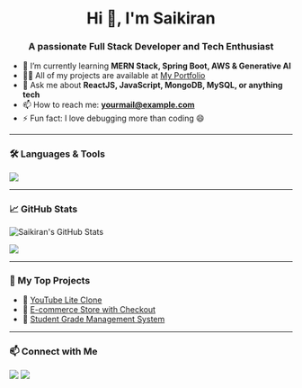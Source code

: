 <h1 align="center">Hi 👋, I'm Saikiran</h1>
<h3 align="center">A passionate Full Stack Developer and Tech Enthusiast</h3>

- 🌱 I’m currently learning **MERN Stack, Spring Boot, AWS & Generative AI**
- 👨‍💻 All of my projects are available at [My Portfolio](https://your-portfolio-link.com)
- 💬 Ask me about **ReactJS, JavaScript, MongoDB, MySQL, or anything tech**
- 📫 How to reach me: **yourmail@example.com**
- ⚡ Fun fact: I love debugging more than coding 😄

---

### 🛠️ Languages & Tools
<p align="left">
  <img src="https://skillicons.dev/icons?i=js,react,nodejs,java,spring,tailwind,mysql,mongodb,git,github,html,css,vscode,aws" />
</p>

---

### 📈 GitHub Stats
<p align="left">
  <img src="https://github-readme-stats.vercel.app/api?username=Saikiran123&show_icons=true&theme=radical" alt="Saikiran's GitHub Stats" />
</p>
<p align="left">
  <img src="https://github-readme-streak-stats.herokuapp.com?user=Saikiran123&theme=radical&hide_border=true" />
</p>

---

### 🚀 My Top Projects
- 🔗 [YouTube Lite Clone](https://github.com/Saikiran123/youtube-lite)
- 🔗 [E-commerce Store with Checkout](https://github.com/Saikiran123/ecommerce-store)
- 🔗 [Student Grade Management System](https://github.com/Saikiran123/student-grade-system)

---

### 📫 Connect with Me
<p>
  <a href="https://www.linkedin.com/in/yourlinkedin/"><img src="https://img.shields.io/badge/LinkedIn-blue?logo=linkedin&style=for-the-badge" /></a>
  <a href="mailto:yourmail@example.com"><img src="https://img.shields.io/badge/Gmail-red?logo=gmail&style=for-the-badge" /></a>
</p>
